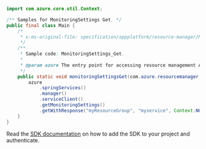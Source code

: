 ```java
import com.azure.core.util.Context;

/** Samples for MonitoringSettings Get. */
public final class Main {
    /*
     * x-ms-original-file: specification/appplatform/resource-manager/Microsoft.AppPlatform/stable/2022-04-01/examples/MonitoringSettings_Get.json
     */
    /**
     * Sample code: MonitoringSettings_Get.
     *
     * @param azure The entry point for accessing resource management APIs in Azure.
     */
    public static void monitoringSettingsGet(com.azure.resourcemanager.AzureResourceManager azure) {
        azure
            .springServices()
            .manager()
            .serviceClient()
            .getMonitoringSettings()
            .getWithResponse("myResourceGroup", "myservice", Context.NONE);
    }
}
```

Read the [SDK documentation](https://github.com/Azure/azure-sdk-for-java/blob/azure-resourcemanager_2.15.0/sdk/resourcemanager/azure-resourcemanager/README.md) on how to add the SDK to your project and authenticate.
